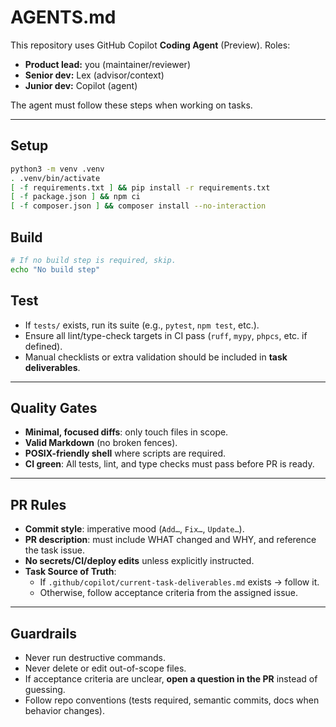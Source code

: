 # AGENTS.md

This repository uses GitHub Copilot **Coding Agent** (Preview).
Roles:
- **Product lead:** you (maintainer/reviewer)
- **Senior dev:** Lex (advisor/context)
- **Junior dev:** Copilot (agent)

The agent must follow these steps when working on tasks.

---

## Setup
```bash
python3 -m venv .venv
. .venv/bin/activate
[ -f requirements.txt ] && pip install -r requirements.txt
[ -f package.json ] && npm ci
[ -f composer.json ] && composer install --no-interaction
```

## Build
```bash
# If no build step is required, skip.
echo "No build step"
```

## Test
- If `tests/` exists, run its suite (e.g., `pytest`, `npm test`, etc.).
- Ensure all lint/type-check targets in CI pass (`ruff`, `mypy`, `phpcs`, etc. if defined).
- Manual checklists or extra validation should be included in **task deliverables**.

---

## Quality Gates
- **Minimal, focused diffs**: only touch files in scope.
- **Valid Markdown** (no broken fences).
- **POSIX-friendly shell** where scripts are required.
- **CI green**: All tests, lint, and type checks must pass before PR is ready.

---

## PR Rules
- **Commit style**: imperative mood (`Add…`, `Fix…`, `Update…`).
- **PR description**: must include WHAT changed and WHY, and reference the task issue.
- **No secrets/CI/deploy edits** unless explicitly instructed.
- **Task Source of Truth**:
  - If `.github/copilot/current-task-deliverables.md` exists → follow it.
  - Otherwise, follow acceptance criteria from the assigned issue.

---

## Guardrails
- Never run destructive commands.
- Never delete or edit out-of-scope files.
- If acceptance criteria are unclear, **open a question in the PR** instead of guessing.
- Follow repo conventions (tests required, semantic commits, docs when behavior changes).
